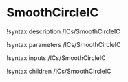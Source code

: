 <!-- MOOSE Documentation Stub: Remove this when content is added. -->

# SmoothCircleIC
!syntax description /ICs/SmoothCircleIC

!syntax parameters /ICs/SmoothCircleIC

!syntax inputs /ICs/SmoothCircleIC

!syntax children /ICs/SmoothCircleIC
